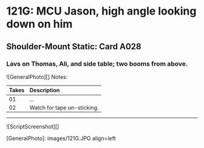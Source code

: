# 121G: MCU Jason, high angle looking down on him

## Shoulder-Mount Static: Card A028

### Lavs on Thomas, Ali, and side table; two booms from above.

![GeneralPhoto][]
Notes: 

| Takes | Description |
|:---|:----|
| 01 | ... |
| 02 | Watch for tape un-sticking. |

----

![ScriptScreenshot][]


[GeneralPhoto]:  images/121G.JPG align=left
